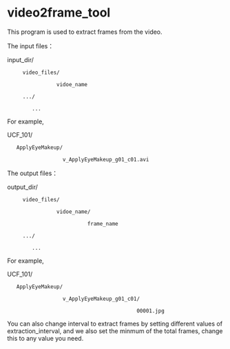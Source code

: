 # video2frame_tool
This program is used to extract frames from the video.


The input files：

input_dir/

         video_files/
         
                    vidoe_name
                    
         .../
         
            ...
            
            
For example,

UCF_101/

       ApplyEyeMakeup/
       
                      v_ApplyEyeMakeup_g01_c01.avi
                      
                      
The output files：

output_dir/

         video_files/
         
                    vidoe_name/
                    
                              frame_name
                              
         .../
         
            ...
            
            
For example,

UCF_101/

       ApplyEyeMakeup/
       
                      v_ApplyEyeMakeup_g01_c01/
                      
                                              00001.jpg
                                              
 
You can also change interval to extract frames by setting different values of extraction_interval, and we also set the minmum of the total frames, change this to any value you need.
